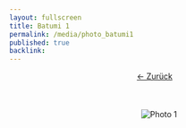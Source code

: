 ```yaml
---
layout: fullscreen
title: Batumi 1
permalink: /media/photo_batumi1
published: true
backlink:
---
```


<div style="text-align: center;">

    <a href="/" class="back-button">&#8592; Zurück</a>

    <div style="margin: 20px auto;">

        <img src="http://bennettcreations.de/files/bennettcreations/photos/Georgia%20Batumi%202024/IMG09438sm.jpg" alt="Photo 1" style="max-width: 100%; height: auto;">

    </div>

</div>
